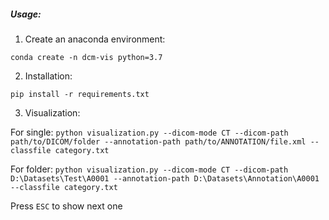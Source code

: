 ##### Usage:

1. Create an anaconda environment:

`conda create -n dcm-vis python=3.7`

2. Installation:

`pip install -r requirements.txt`

3. Visualization:

For single: `python visualization.py --dicom-mode CT --dicom-path path/to/DICOM/folder --annotation-path path/to/ANNOTATION/file.xml --classfile category.txt`

For folder: `python visualization.py --dicom-mode CT --dicom-path D:\Datasets\Test\A0001 --annotation-path D:\Datasets\Annotation\A0001 --classfile category.txt`

Press `ESC` to show next one